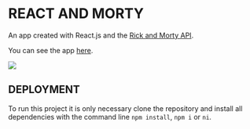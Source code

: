 # REACT AND MORTY
An app created with React.js and the [Rick and Morty API](https://rickandmortyapi.com "Rick and Morty API").

You can see the app [here](https://react-and-morty.vercel.app "here").

[![](https://media.ambito.com/p/e36e8e53c7abba996531db19942b4527/adjuntos/239/imagenes/038/786/0038786610/rick-and-morty.jpg)](https://media.ambito.com/p/e36e8e53c7abba996531db19942b4527/adjuntos/239/imagenes/038/786/0038786610/rick-and-morty.jpg)

## DEPLOYMENT
To run this project it is only necessary clone the repository and install all dependencies with the command line `npm install`, `npm i` or `ni`.